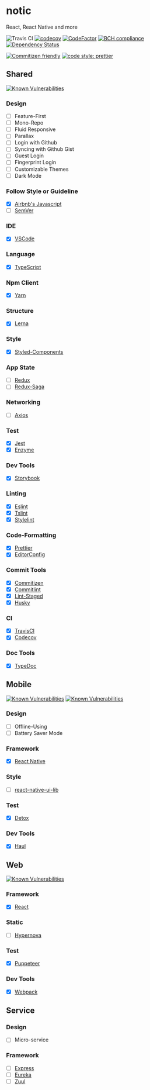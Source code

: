 # notic

React, React Native and more

![Travis CI](https://travis-ci.org/basspj/notic.svg?branch=master)
[![codecov](https://codecov.io/gh/basspj/notic/branch/master/graph/badge.svg)](https://codecov.io/gh/basspj/notic)
[![CodeFactor](https://www.codefactor.io/repository/github/basspj/notic/badge)](https://www.codefactor.io/repository/github/basspj/notic)
[![BCH compliance](https://bettercodehub.com/edge/badge/basspj/notic?branch=master)](https://bettercodehub.com/)
[![Dependency Status](https://dependencyci.com/github/basspj/notic/badge)](https://dependencyci.com/github/basspj/notic)

[![Commitizen friendly](https://img.shields.io/badge/commitizen-friendly-brightgreen.svg)](http://commitizen.github.io/cz-cli/)
[![code style: prettier](https://img.shields.io/badge/code_style-prettier-ff69b4.svg)](https://github.com/prettier/prettier)

## Shared

[![Known Vulnerabilities](https://snyk.io/test/github/basspj/notic/badge.svg)](https://snyk.io/test/github/basspj/notic)

### Design

* [ ] Feature-First
* [ ] Mono-Repo
* [ ] Fluid Responsive
* [ ] Parallax
* [ ] Login with Github
* [ ] Syncing with Github Gist
* [ ] Guest Login
* [ ] Fingerprint Login
* [ ] Customizable Themes
* [ ] Dark Mode

### Follow Style or Guideline

* [x] [Airbnb's Javascript](https://github.com/airbnb/javascript)
* [ ] [SemVer](http://semver.org/)

### IDE

* [x] [VSCode](https://github.com/Microsoft/vscode)

### Language

* [x] [TypeScript](https://github.com/Microsoft/TypeScript)

### Npm Client

* [x] [Yarn](https://github.com/yarnpkg/yarn)

### Structure

* [x] [Lerna](https://github.com/lerna/lerna)

### Style

* [x] [Styled-Components](https://github.com/styled-components/styled-components)

### App State

* [ ] [Redux](https://github.com/reactjs/redux)
* [ ] [Redux-Saga](https://github.com/redux-saga/redux-saga)

### Networking

* [ ] [Axios](https://github.com/axios/axios)

### Test

* [x] [Jest](https://github.com/facebook/jest)
* [x] [Enzyme](https://github.com/airbnb/enzyme)

### Dev Tools

* [x] [Storybook](https://github.com/storybooks/storybook)

### Linting

* [x] [Eslint](https://github.com/eslint/eslint)
* [x] [Tslint](https://github.com/palantir/tslint)
* [x] [Stylelint](https://github.com/stylelint/stylelint)

### Code-Formatting

* [x] [Prettier](https://github.com/prettier/prettier)
* [x] [EditorConfig](http://editorconfig.org)

### Commit Tools

* [x] [Commitizen](https://github.com/commitizen/cz-cli)
* [x] [Commitlint](https://github.com/marionebl/commitlint)
* [x] [Lint-Staged](https://github.com/okonet/lint-staged)
* [x] [Husky](https://github.com/typicode/husky)

### CI

* [x] [TravisCI](https://travis-ci.com)
* [x] [Codecov](https://codecov.io/)

### Doc Tools

* [x] [TypeDoc](https://github.com/TypeStrong/typedoc)


## Mobile

[![Known Vulnerabilities](https://snyk.io/test/github/basspj/notic/badge.svg?targetFile=mobile%2Fapp%2Fpackage.json)](https://snyk.io/test/github/basspj/notic?targetFile=mobile%2Fapp%2Fpackage.json)
[![Known Vulnerabilities](https://snyk.io/test/github/basspj/notic/badge.svg?targetFile=mobile%2Fshared-themes%2Fpackage.json)](https://snyk.io/test/github/basspj/notic?targetFile=mobile%2Fshared-themes%2Fpackage.json)

### Design

* [ ] Offline-Using
* [ ] Battery Saver Mode

### Framework

* [x] [React Native](https://github.com/facebook/react-native)

### Style

* [ ] [react-native-ui-lib](https://github.com/wix/react-native-ui-lib)

### Test

* [x] [Detox](https://github.com/wix/detox)

### Dev Tools

* [x] [Haul](https://github.com/callstack/haul)


## Web

[![Known Vulnerabilities](https://snyk.io/test/github/basspj/notic/badge.svg?targetFile=web%2Fclient%2Fpackage.json)](https://snyk.io/test/github/basspj/notic?targetFile=web%2Fclient%2Fpackage.json)

### Framework

* [x] [React](https://github.com/facebook/react)

### Static

* [ ] [Hypernova](https://github.com/airbnb/hypernova)

### Test

* [x] [Puppeteer](https://github.com/GoogleChrome/puppeteer)

### Dev Tools

* [x] [Webpack](https://github.com/webpack/webpack)

## Service

### Design

* [ ] Micro-service

### Framework

* [ ] [Express](https://github.com/expressjs/express)
* [ ] [Eureka](https://github.com/Netflix/eureka)
* [ ] [Zuul](https://github.com/Netflix/zuul)
